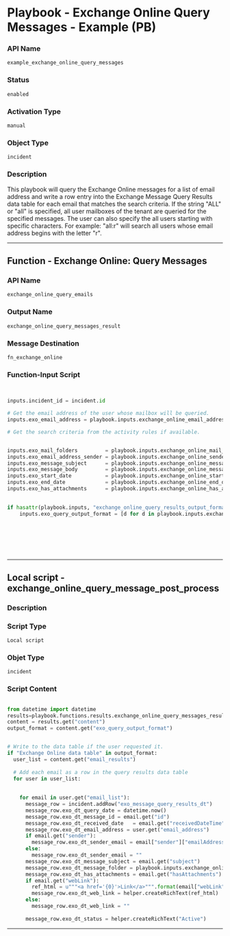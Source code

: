 <!--
    DO NOT MANUALLY EDIT THIS FILE
    THIS FILE IS AUTOMATICALLY GENERATED WITH resilient-sdk codegen
    Generated with resilient-sdk v49.0.4423
-->

# Playbook - Exchange Online Query Messages - Example (PB)

### API Name
`example_exchange_online_query_messages`

### Status
`enabled`

### Activation Type
`manual`

### Object Type
`incident`

### Description
This playbook will query the Exchange Online messages for a list of email address and write a row entry into the Exchange Message Query Results data table for each email that matches the search criteria.  If the string "ALL" or "all" is specified, all user mailboxes of the tenant are queried for the specified messages. The user can also specify the all users starting with specific characters.  For example: "all:r" will search all users whose email address begins with the letter "r".


---
## Function - Exchange Online: Query Messages

### API Name
`exchange_online_query_emails`

### Output Name
`exchange_online_query_messages_result`

### Message Destination
`fn_exchange_online`

### Function-Input Script
```python


inputs.incident_id = incident.id

# Get the email address of the user whose mailbox will be queried.
inputs.exo_email_address = playbook.inputs.exchange_online_email_address_list

# Get the search criteria from the activity rules if available. 


inputs.exo_mail_folders         = playbook.inputs.exchange_online_mail_folder_id
inputs.exo_email_address_sender = playbook.inputs.exchange_online_sender_email_address
inputs.exo_message_subject      = playbook.inputs.exchange_online_message_subject
inputs.exo_message_body         = playbook.inputs.exchange_online_message_body
inputs.exo_start_date           = playbook.inputs.exchange_online_start_datetime
inputs.exo_end_date             = playbook.inputs.exchange_online_end_datetime
inputs.exo_has_attachments      = playbook.inputs.exchange_online_has_attachments

    
if hasattr(playbook.inputs, "exchange_online_query_results_output_format"):
    inputs.exo_query_output_format = [d for d in playbook.inputs.exchange_online_query_results_output_format]








```

---

## Local script - exchange_online_query_message_post_process

### Description


### Script Type
`Local script`

### Objet Type
`incident`

### Script Content
```python

from datetime import datetime
results=playbook.functions.results.exchange_online_query_messages_result
content = results.get("content")
output_format = content.get("exo_query_output_format")


# Write to the data table if the user requested it.
if "Exchange Online data table" in output_format:
  user_list = content.get("email_results")
  
  # Add each email as a row in the query results data table
  for user in user_list:
    
    
    for email in user.get("email_list"):
      message_row = incident.addRow("exo_message_query_results_dt")
      message_row.exo_dt_query_date = datetime.now()
      message_row.exo_dt_message_id = email.get("id")
      message_row.exo_dt_received_date   = email.get("receivedDateTime")
      message_row.exo_dt_email_address = user.get("email_address")
      if email.get("sender"):
        message_row.exo_dt_sender_email = email["sender"]["emailAddress"]["address"]
      else:
        message_row.exo_dt_sender_email = ""
      message_row.exo_dt_message_subject = email.get("subject")
      message_row.exo_dt_message_folder = playbook.inputs.exchange_online_mail_folder_id
      message_row.exo_dt_has_attachments = email.get("hasAttachments")
      if email.get("webLink"):
        ref_html = u"""<a href='{0}'>Link</a>""".format(email["webLink"])
        message_row.exo_dt_web_link = helper.createRichText(ref_html)
      else:
        message_row.exo_dt_web_link = ""
 
      message_row.exo_dt_status = helper.createRichText("Active")


```

---
